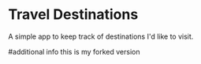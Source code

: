 # Travel Destinations

A simple app to keep track of destinations I'd like to visit.

#additional info
this is my forked version